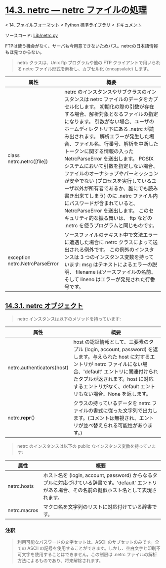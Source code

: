 # [14.3. netrc — netrc ファイルの処理](https://docs.python.jp/3/library/netrc.html)

< [14. ファイルフォーマット](https://docs.python.jp/3/library/fileformats.html) < [Python 標準ライブラリ](https://docs.python.jp/3/library/index.html#the-python-standard-library) < [ドキュメント](https://docs.python.jp/3/index.html)

ソースコード: [Lib/netrc.py](https://github.com/python/cpython/tree/3.6/Lib/netrc.py)

FTPは使う機会がなく、サーバも今用意できないためパス。netrcの日本語情報もほ見つからない。

> netrc クラスは、Unix ftp プログラムや他の FTP クライアントで用いられる netrc ファイル形式を解析し、カプセル化 (encapsulate) します。

属性|概要
----|----
class netrc.netrc([file])|netrc のインスタンスやサブクラスのインスタンスは netrc ファイルのデータをカプセル化します。 初期化の際の引数が存在する場合、解析対象となるファイルの指定になります。 引数がない場合、ユーザのホームディレクトリ下にある .netrc が読み出されます。 解析エラーが発生した場合、ファイル名、行番号、解析を中断したトークンに関する情報の入った NetrcParseError を送出します。 POSIX システムにおいて引数を指定しない場合、ファイルのオーナシップやパーミッションが安全でない (プロセスを実行しているユーザ以外が所有者であるか、誰にでも読み書き出来てしまう) のに .netrc ファイル内にパスワードが含まれていると、 NetrcParseError を送出します。 このセキュリティ的な振る舞いは、 ftp などの .netrc を使うプログラムと同じものです。
exception netrc.NetrcParseError|ソースファイルのテキスト中で文法エラーに遭遇した場合に netrc クラスによって送出される例外です。 この例外のインスタンスは 3 つのインスタンス変数を持っています: msg はテキストによるエラーの説明、 filename はソースファイルの名前、そして lineno はエラーが発見された行番号です。

## [14.3.1. netrc オブジェクト](https://docs.python.jp/3/library/netrc.html#netrc-objects)

> netrc インスタンスは以下のメソッドを持っています:

属性|概要
----|----
netrc.authenticators(host)|host の認証情報として、三要素のタプル (login, account, password) を返します。与えられた host に対するエントリが netrc ファイルにない場合、'default' エントリに関連付けられたタプルが返されます。host に対応するエントリがなく、default エントリもない場合、None を返します。
netrc.__repr__()|クラスの持っているデータを netrc ファイルの書式に従った文字列で出力します。(コメントは無視され、エントリが並べ替えられる可能性があります。)

> netrc のインスタンスは以下の public なインスタンス変数を持っています:

属性|概要
----|----
netrc.hosts|ホスト名を (login, account, password) からなるタプルに対応づけている辞書です。'default' エントリがある場合、その名前の擬似ホスト名として表現されます。
netrc.macros|マクロ名を文字列のリストに対応付けている辞書です。

### 注釈

> 利用可能なパスワードの文字セットは、ASCII のサブセットのみです。全ての ASCII の記号を使用することができます。しかし、空白文字と印刷不可文字を使用することはできません。この制限は .netrc ファイルの解析方法によるものであり、将来解除されます。

